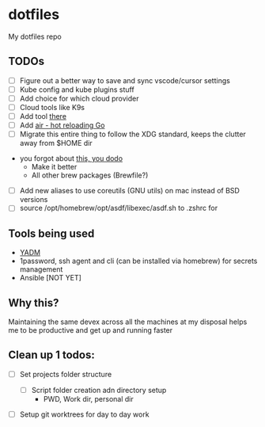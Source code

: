 # dotfiles
My dotfiles repo

## TODOs

- [ ] Figure out a better way to save and sync vscode/cursor settings
- [ ] Kube config and kube plugins stuff
- [ ] Add choice for which cloud provider
- [ ] Cloud tools like K9s
- [ ] Add tool [there](https://there.pm/?mc_cid=adc032a628&mc_eid=e8e27132ee)
- [ ] Add [air - hot reloading Go](https://github.com/air-verse/air)
- [ ] Migrate this entire thing to follow the XDG standard, keeps the clutter away from $HOME dir
- you forgot about [this, you dodo](https://github.com/SaiKrishnaMohan7/ansible_automation/tree/main)
  - Make it better
  - All other brew packages (Brewfile?)
- [ ] Add new aliases to use coreutils (GNU utils) on mac instead of BSD versions
- [ ] source /opt/homebrew/opt/asdf/libexec/asdf.sh to .zshrc for 

## Tools being used

- [YADM](https://yadm.io/)
- 1password, ssh agent and cli (can be installed via homebrew) for secrets management
- Ansible [NOT YET]

## Why this?

Maintaining the same devex across all the machines at my disposal helps me to be productive and get up and running faster

## Clean up 1 todos:
- [ ] Set projects folder structure
  - [ ] Script folder creation adn directory setup
    - PWD, Work dir, personal dir
- [ ] Setup git worktrees for day to day work

